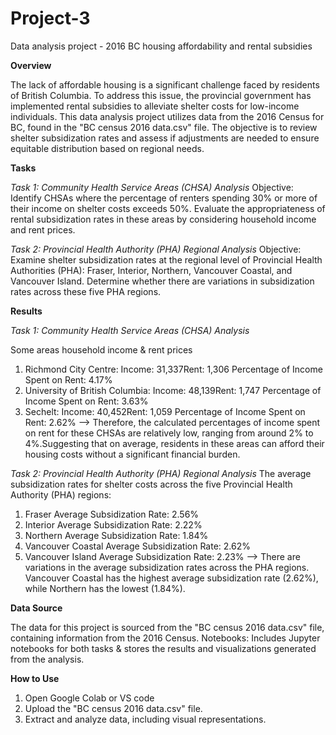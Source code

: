 # Project-3
Data analysis project - 2016 BC housing affordability and rental subsidies

**Overview**

The lack of affordable housing is a significant challenge faced by residents of British Columbia. To address this issue, the provincial government has implemented rental subsidies to alleviate shelter costs for low-income individuals. This data analysis project utilizes data from the 2016 Census for BC, found in the "BC census 2016 data.csv" file. The objective is to review shelter subsidization rates and assess if adjustments are needed to ensure equitable distribution based on regional needs.

**Tasks**

*Task 1: Community Health Service Areas (CHSA) Analysis*
Objective: Identify CHSAs where the percentage of renters spending 30% or more of their income on shelter costs exceeds 50%. Evaluate the appropriateness of rental subsidization rates in these areas by considering household income and rent prices.

*Task 2: Provincial Health Authority (PHA) Regional Analysis*
Objective: Examine shelter subsidization rates at the regional level of Provincial Health Authorities (PHA): Fraser, Interior, Northern, Vancouver Coastal, and Vancouver Island. Determine whether there are variations in subsidization rates across these five PHA regions.

**Results**

*Task 1: Community Health Service Areas (CHSA) Analysis* 

Some areas household income & rent prices
1. Richmond City Centre: Income:  31,337Rent: 1,306 Percentage of Income Spent on Rent: 4.17%
2. University of British Columbia: Income:  48,139Rent: 1,747 Percentage of Income Spent on Rent: 3.63%
3. Sechelt: Income:  40,452Rent: 1,059 Percentage of Income Spent on Rent: 2.62%
--> Therefore, the calculated percentages of income spent on rent for these CHSAs are relatively low, ranging from around 2% to 4%.Suggesting that on average, residents in these areas can afford their housing costs without a significant financial burden.


*Task 2: Provincial Health Authority (PHA) Regional Analysis*
The average subsidization rates for shelter costs across the five Provincial Health Authority (PHA) regions:

1. Fraser Average Subsidization Rate: 2.56%
2. Interior Average Subsidization Rate: 2.22%
3. Northern Average Subsidization Rate: 1.84%
4. Vancouver Coastal Average Subsidization Rate: 2.62%
5. Vancouver Island Average Subsidization Rate: 2.23%
--> There are variations in the average subsidization rates across the PHA regions. Vancouver Coastal has the highest average subsidization rate (2.62%), while Northern has the lowest (1.84%).

**Data Source**

The data for this project is sourced from the "BC census 2016 data.csv" file, containing information from the 2016 Census.
Notebooks: Includes Jupyter notebooks for both tasks & stores the results and visualizations generated from the analysis.

**How to Use**
1. Open Google Colab or VS code
2. Upload the "BC census 2016 data.csv" file.
3. Extract and analyze data, including visual representations.
